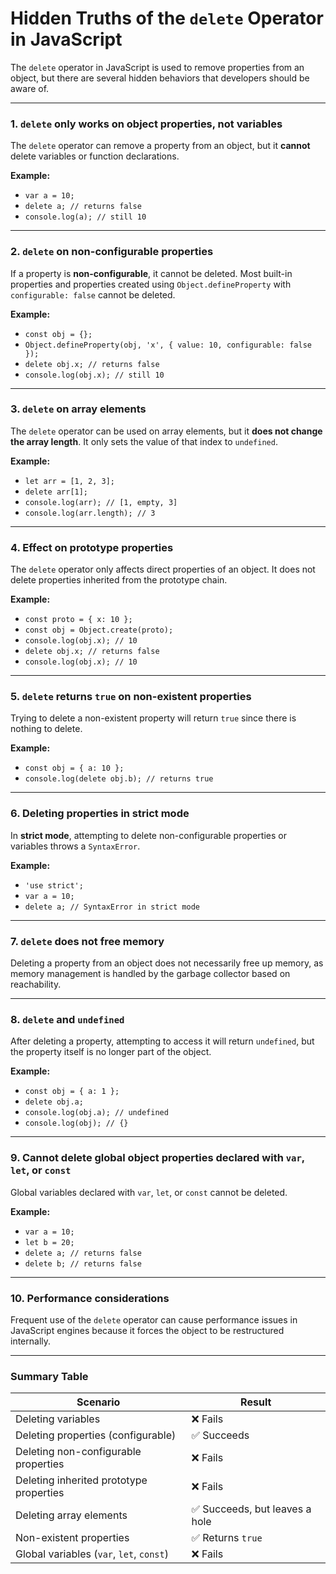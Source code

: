 # Hidden Truths of the `delete` Operator in JavaScript

The `delete` operator in JavaScript is used to remove properties from an object, but there are several hidden behaviors that developers should be aware of.

---

### 1. `delete` only works on object properties, not variables

The `delete` operator can remove a property from an object, but it **cannot** delete variables or function declarations.

**Example:**

- `var a = 10;`
- `delete a; // returns false`
- `console.log(a); // still 10`

---

### 2. `delete` on non-configurable properties

If a property is **non-configurable**, it cannot be deleted. Most built-in properties and properties created using `Object.defineProperty` with `configurable: false` cannot be deleted.

**Example:**

- `const obj = {};`
- `Object.defineProperty(obj, 'x', { value: 10, configurable: false });`
- `delete obj.x; // returns false`
- `console.log(obj.x); // still 10`

---

### 3. `delete` on array elements

The `delete` operator can be used on array elements, but it **does not change the array length**. It only sets the value of that index to `undefined`.

**Example:**

- `let arr = [1, 2, 3];`
- `delete arr[1];`
- `console.log(arr); // [1, empty, 3]`
- `console.log(arr.length); // 3`

---

### 4. Effect on prototype properties

The `delete` operator only affects direct properties of an object. It does not delete properties inherited from the prototype chain.

**Example:**

- `const proto = { x: 10 };`
- `const obj = Object.create(proto);`
- `console.log(obj.x); // 10`
- `delete obj.x; // returns false`
- `console.log(obj.x); // 10`

---

### 5. `delete` returns `true` on non-existent properties

Trying to delete a non-existent property will return `true` since there is nothing to delete.

**Example:**

- `const obj = { a: 10 };`
- `console.log(delete obj.b); // returns true`

---

### 6. Deleting properties in strict mode

In **strict mode**, attempting to delete non-configurable properties or variables throws a `SyntaxError`.

**Example:**

- `'use strict';`
- `var a = 10;`
- `delete a; // SyntaxError in strict mode`

---

### 7. `delete` does not free memory

Deleting a property from an object does not necessarily free up memory, as memory management is handled by the garbage collector based on reachability.

---

### 8. `delete` and `undefined`

After deleting a property, attempting to access it will return `undefined`, but the property itself is no longer part of the object.

**Example:**

- `const obj = { a: 1 };`
- `delete obj.a;`
- `console.log(obj.a); // undefined`
- `console.log(obj); // {}`

---

### 9. Cannot delete global object properties declared with `var`, `let`, or `const`

Global variables declared with `var`, `let`, or `const` cannot be deleted.

**Example:**

- `var a = 10;`
- `let b = 20;`
- `delete a; // returns false`
- `delete b; // returns false`

---

### 10. Performance considerations

Frequent use of the `delete` operator can cause performance issues in JavaScript engines because it forces the object to be restructured internally.

---

### Summary Table

| Scenario                                       | Result  |
|------------------------------------------------|---------|
| Deleting variables                             | ❌ Fails |
| Deleting properties (configurable)             | ✅ Succeeds |
| Deleting non-configurable properties           | ❌ Fails |
| Deleting inherited prototype properties        | ❌ Fails |
| Deleting array elements                        | ✅ Succeeds, but leaves a hole |
| Non-existent properties                        | ✅ Returns `true` |
| Global variables (`var`, `let`, `const`)       | ❌ Fails |
